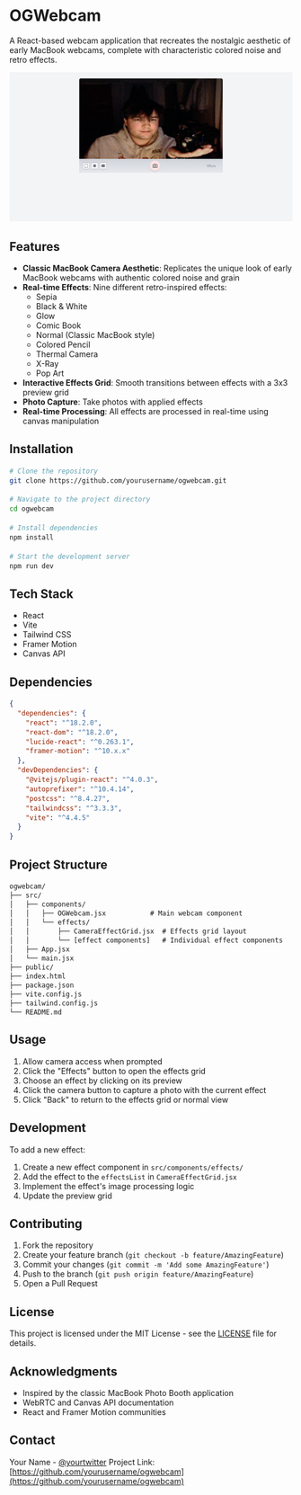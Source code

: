 # OGWebcam

A React-based webcam application that recreates the nostalgic aesthetic of early MacBook webcams, complete with characteristic colored noise and retro effects.

![OGWebcam Interface](screenshot.png)

## Features

- **Classic MacBook Camera Aesthetic**: Replicates the unique look of early MacBook webcams with authentic colored noise and grain
- **Real-time Effects**: Nine different retro-inspired effects:
  - Sepia
  - Black & White
  - Glow
  - Comic Book
  - Normal (Classic MacBook style)
  - Colored Pencil
  - Thermal Camera
  - X-Ray
  - Pop Art
- **Interactive Effects Grid**: Smooth transitions between effects with a 3x3 preview grid
- **Photo Capture**: Take photos with applied effects
- **Real-time Processing**: All effects are processed in real-time using canvas manipulation

## Installation

```bash
# Clone the repository
git clone https://github.com/yourusername/ogwebcam.git

# Navigate to the project directory
cd ogwebcam

# Install dependencies
npm install

# Start the development server
npm run dev
```

## Tech Stack

- React
- Vite
- Tailwind CSS
- Framer Motion
- Canvas API

## Dependencies

```json
{
  "dependencies": {
    "react": "^18.2.0",
    "react-dom": "^18.2.0",
    "lucide-react": "^0.263.1",
    "framer-motion": "^10.x.x"
  },
  "devDependencies": {
    "@vitejs/plugin-react": "^4.0.3",
    "autoprefixer": "^10.4.14",
    "postcss": "^8.4.27",
    "tailwindcss": "^3.3.3",
    "vite": "^4.4.5"
  }
}
```

## Project Structure

```
ogwebcam/
├── src/
│   ├── components/
│   │   ├── OGWebcam.jsx           # Main webcam component
│   │   └── effects/
│   │       ├── CameraEffectGrid.jsx  # Effects grid layout
│   │       └── [effect components]   # Individual effect components
│   ├── App.jsx
│   └── main.jsx
├── public/
├── index.html
├── package.json
├── vite.config.js
├── tailwind.config.js
└── README.md
```

## Usage

1. Allow camera access when prompted
2. Click the "Effects" button to open the effects grid
3. Choose an effect by clicking on its preview
4. Click the camera button to capture a photo with the current effect
5. Click "Back" to return to the effects grid or normal view

## Development

To add a new effect:

1. Create a new effect component in `src/components/effects/`
2. Add the effect to the `effectsList` in `CameraEffectGrid.jsx`
3. Implement the effect's image processing logic
4. Update the preview grid

## Contributing

1. Fork the repository
2. Create your feature branch (`git checkout -b feature/AmazingFeature`)
3. Commit your changes (`git commit -m 'Add some AmazingFeature'`)
4. Push to the branch (`git push origin feature/AmazingFeature`)
5. Open a Pull Request

## License

This project is licensed under the MIT License - see the [LICENSE](LICENSE) file for details.

## Acknowledgments

- Inspired by the classic MacBook Photo Booth application
- WebRTC and Canvas API documentation
- React and Framer Motion communities

## Contact

Your Name - [@yourtwitter](https://twitter.com/yourtwitter)
Project Link: [https://github.com/yourusername/ogwebcam](https://github.com/yourusername/ogwebcam)
